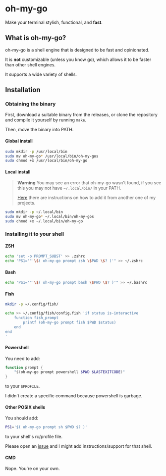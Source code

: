 # oh-my-go

Make your terminal stylish, functional, and **fast**.

## What is oh-my-go?

oh-my-go is a shell engine that is designed to be fast and opinionated.

It is **not** customizable (unless you know go), which allows it to be faster than other shell engines.

It supports a wide variety of shells.

## Installation

### Obtaining the binary

First, download a suitable binary from the releases, or clone the repository and compile it yourself by running `make`.

Then, move the binary into PATH.

#### Global install

```sh
sudo mkdir -p /usr/local/bin
sudo mv oh-my-go* /usr/local/bin/oh-my-gos
sudo chmod +x /usr/local/bin/oh-my-go
```

#### Local install

> **Warning**
> You may see an error that oh-my-go wasn't found, if you see this you may not have `~/.local/bin/` in your PATH.
>
> [Here](https://github.com/talwat/pap#local-installation-not-found) there are instructions on how to add it from another one of my projects.

```sh
sudo mkdir -p ~/.local/bin
sudo mv oh-my-go* ~/.local/bin/oh-my-gos
sudo chmod +x ~/.local/bin/oh-my-go
```

### Installing it to your shell

#### ZSH

```sh
echo 'set -o PROMPT_SUBST' >> .zshrc
echo 'PS1='"'\$( oh-my-go prompt zsh \$PWD \$? )'" >> ~/.zshrc
```

#### Bash

```sh
echo 'PS1='"'\$( oh-my-go prompt bash \$PWD \$? )'" >> ~/.bashrc
```

#### Fish

```sh
mkdir -p ~/.config/fish/

echo >> ~/.config/fish/config.fish 'if status is-interactive
    function fish_prompt
        printf (oh-my-go prompt fish $PWD $status)
    end
end
'
```

#### Powershell

You need to add:

```powershell
function prompt {
    "$(oh-my-go prompt powershell $PWD $LASTEXITCODE)"
}
```

to your `$PROFILE`.

I didn't create a specific command because powershell is garbage.

#### Other POSIX shells

You should add:

```sh
PS1='$( oh-my-go prompt sh $PWD $? )'
```

to your shell's rc/profile file.

Please open an [issue](https://github.com/talwat/oh-my-go) and I might add instructions/support for that shell.

#### CMD

Nope. You're on your own.
